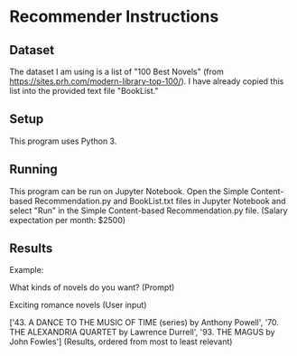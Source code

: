 # Recommender Instructions

## Dataset
The dataset I am using is a list of "100 Best Novels" (from https://sites.prh.com/modern-library-top-100/). I have already copied this list into the provided text file "BookList."

## Setup
This program uses Python 3.

## Running
This program can be run on Jupyter Notebook. Open the Simple Content-based Recommendation.py and BookList.txt files in Jupyter Notebook and select "Run" in the Simple Content-based Recommendation.py file.
(Salary expectation per month: $2500)

## Results
Example:

What kinds of novels do you want? (Prompt)

Exciting romance novels (User input)

['43.  A DANCE TO THE MUSIC OF TIME (series) by Anthony Powell', '70.  THE ALEXANDRIA QUARTET by Lawrence Durrell', '93. THE MAGUS by John Fowles'] 
(Results, ordered from most to least relevant)
